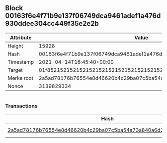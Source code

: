 ## Block 00163f6e4f71b9e137f06749dca9461adef1a476d930ddee304cc449f35e2e2b

Attribute | Value
--- | ---
Height | 15928
Hash | 00163f6e4f71b9e137f06749dca9461adef1a476d930ddee304cc449f35e2e2b
Timestamp | 2021-04-14T16:45:40+00:00
Target | 01f8521521521521521521521521521521521521521521521521521521521521
Merke root | 2a5ad78176b76554e8d46620b4c29ba07c5ba54a73a840a6d23b94e1341a4b3c
Nonce | 3139829334

```

```

### Transactions

Hash | Amount
--- | ---
[2a5ad78176b76554e8d46620b4c29ba07c5ba54a73a840a6d23b94e1341a4b3c](2a5ad78176b76554e8d46620b4c29ba07c5ba54a73a840a6d23b94e1341a4b3c.md) | 10.00000000 SKEPTI 
